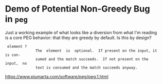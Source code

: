 # Demo of Potential Non-Greedy Bug in `peg`

Just a working example of what looks like a diversion from what I'm reading is a core PEG behavior: that they are greedy by default. Is this by design?

```
 element ?
              The  element  is  optional.  If present on the input, it is con-
              sumed and the match succeeds.  If not present on the  input,  no
              text is consumed and the match succeeds anyway.
```

<https://www.piumarta.com/software/peg/peg.1.html>
